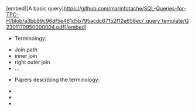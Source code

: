 [embed][A basic query]https://github.com/marinfotache/SQL-Queries-for-TPC-H/blob/a3bb99c96df5e461d5b795acdc67152f12e656ec/_query_template/Q2301170950000004.pdf[/embed]

* Terminology: 
- Join path
- inner join
- right outer join
- ...

* Papers describing the terminology:
-
-
-
